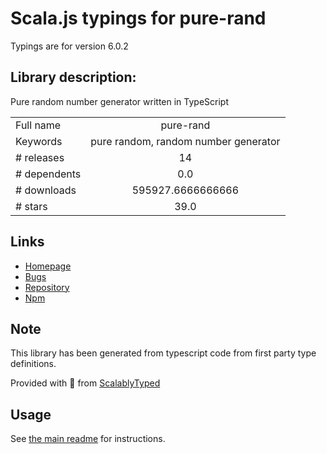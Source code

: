 
# Scala.js typings for pure-rand

Typings are for version 6.0.2

## Library description:
Pure random number generator written in TypeScript

|                    |                 |
| ------------------ | :-------------: |
| Full name          | pure-rand |
| Keywords           | pure random, random number generator |
| # releases         | 14 |
| # dependents       | 0.0 |
| # downloads        | 595927.6666666666 |
| # stars            | 39.0 |

## Links
- [Homepage](https://github.com/dubzzz/pure-rand#readme)
- [Bugs](https://github.com/dubzzz/pure-rand/issues)
- [Repository](https://github.com/dubzzz/pure-rand)
- [Npm](https://www.npmjs.com/package/pure-rand)
    


## Note
This library has been generated from typescript code from first party type definitions.

Provided with :purple_heart: from [ScalablyTyped](https://github.com/oyvindberg/ScalablyTyped)

## Usage
See [the main readme](../../readme.md) for instructions.


